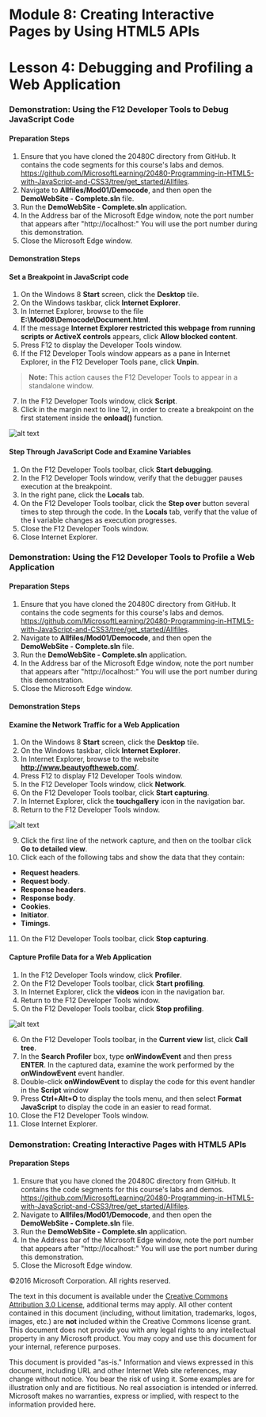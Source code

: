 # Module 8: Creating Interactive Pages by Using HTML5 APIs

# Lesson 4: Debugging and Profiling a Web Application

### Demonstration: Using the F12 Developer Tools to Debug JavaScript Code

#### Preparation Steps 

1. Ensure that you have cloned the 20480C directory from GitHub. It contains the code segments for this course's labs and demos. https://github.com/MicrosoftLearning/20480-Programming-in-HTML5-with-JavaScript-and-CSS3/tree/get_started/Allfiles.
2. Navigate to **Allfiles/Mod01/Democode**, and then open the **DemoWebSite - Complete.sln** file.
3. Run the **DemoWebSite - Complete.sln** application.
4. In the Address bar of the Microsoft Edge window, note the port number that appears after "http://localhost:" You will use the port number during this demonstration.
5. Close the Microsoft Edge window.


#### Demonstration Steps

#### Set a Breakpoint in JavaScript code

1.	On the Windows 8 **Start** screen, click the **Desktop** tile.
2.	On the Windows taskbar, click **Internet Explorer**.
3.	In Internet Explorer, browse to the file **E:\Mod08\Democode\Document.html**.
4.	If the message **Internet Explorer restricted this webpage from running scripts or ActiveX controls** appears, click **Allow blocked content**.
5.	Press F12 to display the Developer Tools window.
6.	If the F12 Developer Tools window appears as a pane in Internet Explorer, in the F12 Developer Tools pane, click **Unpin**.

>**Note:** This action causes the F12 Developer Tools to appear in a standalone window.

7.	In the F12 Developer Tools window, click **Script**.
8.	Click in the margin next to line 12, in order to create a breakpoint on the first statement inside the **onload()** function. 

![alt text](./Images/20480B_8_Script.png "The Script window with a breakpoint set")

#### Step Through JavaScript Code and Examine Variables

1.	On the F12 Developer Tools toolbar, click **Start debugging**. 
2.	In the F12 Developer Tools window, verify that the debugger pauses execution at the breakpoint. 
3.	In the right pane, click the **Locals** tab.
4.	On the F12 Developer Tools toolbar, click the **Step over** button several times to step through the code. In the **Locals** tab, verify that the value of the **i** variable changes as execution progresses.
5.	Close the F12 Developer Tools window.
6.	Close Internet Explorer.

### Demonstration: Using the F12 Developer Tools to Profile a Web Application

#### Preparation Steps 

1. Ensure that you have cloned the 20480C directory from GitHub. It contains the code segments for this course's labs and demos. https://github.com/MicrosoftLearning/20480-Programming-in-HTML5-with-JavaScript-and-CSS3/tree/get_started/Allfiles.
2. Navigate to **Allfiles/Mod01/Democode**, and then open the **DemoWebSite - Complete.sln** file.
3. Run the **DemoWebSite - Complete.sln** application.
4. In the Address bar of the Microsoft Edge window, note the port number that appears after "http://localhost:" You will use the port number during this demonstration.
5. Close the Microsoft Edge window.


#### Demonstration Steps

#### Examine the Network Traffic for a Web Application

1.	On the Windows 8 **Start** screen, click the **Desktop** tile.
2.	On the Windows taskbar, click **Internet Explorer**.
3.	In Internet Explorer, browse to the website **http://www.beautyoftheweb.com/**.
4.	Press F12 to display F12 Developer Tools window.
5.	In the F12 Developer Tools window, click **Network**.
6.	On the F12 Developer Tools toolbar, click **Start capturing**.
7.	In Internet Explorer, click the **touchgallery** icon in the navigation bar.
8.	Return to the F12 Developer Tools window.

![alt text](./Images/20480B_8_Network-Capture.png "The network traffic captured for a web page")

9.	Click the first line of the network capture, and then on the toolbar click **Go to detailed view**.
10.	Click each of the following tabs and show the data that they contain:
- **Request headers**.
- **Request body**.
- **Response headers**.
- **Response body**.
- **Cookies**.
- **Initiator**.
- **Timings**.
11.	On the F12 Developer Tools toolbar, click **Stop capturing**.

#### Capture Profile Data for a Web Application

1.	In the F12 Developer Tools window, click **Profiler**.
2.	On the F12 Developer Tools toolbar, click **Start profiling**.
3.	In Internet Explorer, click the **videos** icon in the navigation bar.
4.	Return to the F12 Developer Tools window.
5.	On the F12 Developer Tools toolbar, click **Stop profiling**.

![alt text](./Images/20480B_8_Profile-Capture.png "Profile data for a web page")

6.	On the F12 Developer Tools toolbar, in the **Current view** list, click **Call tree**.
7.	In the **Search Profiler** box, type **onWindowEvent** and then press **ENTER**.
In the captured data, examine the work performed by the **onWindowEvent** event handler.
8.	Double-click **onWindowEvent** to display the code for this event handler in the **Script** window
9.	Press **Ctrl+Alt+O** to display the tools menu, and then select **Format JavaScript** to display the code in an easier to read format.
10.	Close the F12 Developer Tools window.
11.	Close Internet Explorer.


### Demonstration: Creating Interactive Pages with HTML5 APIs

#### Preparation Steps 

1. Ensure that you have cloned the 20480C directory from GitHub. It contains the code segments for this course's labs and demos. https://github.com/MicrosoftLearning/20480-Programming-in-HTML5-with-JavaScript-and-CSS3/tree/get_started/Allfiles.
2. Navigate to **Allfiles/Mod01/Democode**, and then open the **DemoWebSite - Complete.sln** file.
3. Run the **DemoWebSite - Complete.sln** application.
4. In the Address bar of the Microsoft Edge window, note the port number that appears after "http://localhost:" You will use the port number during this demonstration.
5. Close the Microsoft Edge window.

©2016 Microsoft Corporation. All rights reserved.

The text in this document is available under the  [Creative Commons Attribution 3.0 License](https://creativecommons.org/licenses/by/3.0/legalcode), additional terms may apply. All other content contained in this document (including, without limitation, trademarks, logos, images, etc.) are  **not**  included within the Creative Commons license grant. This document does not provide you with any legal rights to any intellectual property in any Microsoft product. You may copy and use this document for your internal, reference purposes.

This document is provided &quot;as-is.&quot; Information and views expressed in this document, including URL and other Internet Web site references, may change without notice. You bear the risk of using it. Some examples are for illustration only and are fictitious. No real association is intended or inferred. Microsoft makes no warranties, express or implied, with respect to the information provided here.
